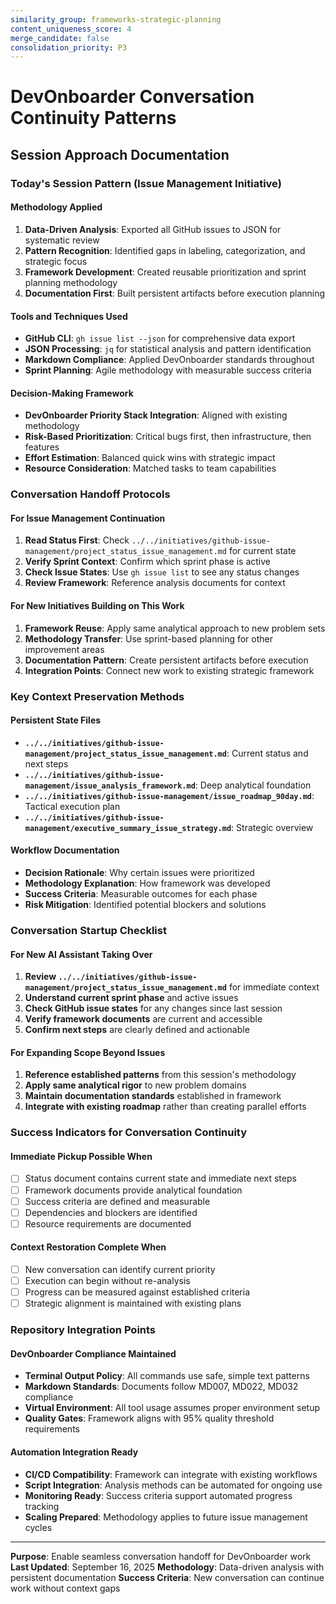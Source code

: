 ```yaml
---
similarity_group: frameworks-strategic-planning
content_uniqueness_score: 4
merge_candidate: false
consolidation_priority: P3
---
```

# DevOnboarder Conversation Continuity Patterns

## Session Approach Documentation

### **Today's Session Pattern (Issue Management Initiative)**

#### **Methodology Applied**

1. **Data-Driven Analysis**: Exported all GitHub issues to JSON for systematic review
2. **Pattern Recognition**: Identified gaps in labeling, categorization, and strategic focus
3. **Framework Development**: Created reusable prioritization and sprint planning methodology
4. **Documentation First**: Built persistent artifacts before execution planning

#### **Tools and Techniques Used**

- **GitHub CLI**: `gh issue list --json` for comprehensive data export
- **JSON Processing**: `jq` for statistical analysis and pattern identification
- **Markdown Compliance**: Applied DevOnboarder standards throughout
- **Sprint Planning**: Agile methodology with measurable success criteria

#### **Decision-Making Framework**

- **DevOnboarder Priority Stack Integration**: Aligned with existing methodology
- **Risk-Based Prioritization**: Critical bugs first, then infrastructure, then features
- **Effort Estimation**: Balanced quick wins with strategic impact
- **Resource Consideration**: Matched tasks to team capabilities

### **Conversation Handoff Protocols**

#### **For Issue Management Continuation**

1. **Read Status First**: Check `../../initiatives/github-issue-management/project_status_issue_management.md` for current state
2. **Verify Sprint Context**: Confirm which sprint phase is active
3. **Check Issue States**: Use `gh issue list` to see any status changes
4. **Review Framework**: Reference analysis documents for context

#### **For New Initiatives Building on This Work**

1. **Framework Reuse**: Apply same analytical approach to new problem sets
2. **Methodology Transfer**: Use sprint-based planning for other improvement areas
3. **Documentation Pattern**: Create persistent artifacts before execution
4. **Integration Points**: Connect new work to existing strategic framework

### **Key Context Preservation Methods**

#### **Persistent State Files**

- **`../../initiatives/github-issue-management/project_status_issue_management.md`**: Current status and next steps
- **`../../initiatives/github-issue-management/issue_analysis_framework.md`**: Deep analytical foundation
- **`../../initiatives/github-issue-management/issue_roadmap_90day.md`**: Tactical execution plan
- **`../../initiatives/github-issue-management/executive_summary_issue_strategy.md`**: Strategic overview

#### **Workflow Documentation**

- **Decision Rationale**: Why certain issues were prioritized
- **Methodology Explanation**: How framework was developed
- **Success Criteria**: Measurable outcomes for each phase
- **Risk Mitigation**: Identified potential blockers and solutions

### **Conversation Startup Checklist**

#### **For New AI Assistant Taking Over**

1. **Review `../../initiatives/github-issue-management/project_status_issue_management.md`** for immediate context
2. **Understand current sprint phase** and active issues
3. **Check GitHub issue states** for any changes since last session
4. **Verify framework documents** are current and accessible
5. **Confirm next steps** are clearly defined and actionable

#### **For Expanding Scope Beyond Issues**

1. **Reference established patterns** from this session's methodology
2. **Apply same analytical rigor** to new problem domains
3. **Maintain documentation standards** established in framework
4. **Integrate with existing roadmap** rather than creating parallel efforts

### **Success Indicators for Conversation Continuity**

#### **Immediate Pickup Possible When**

- [ ] Status document contains current state and immediate next steps
- [ ] Framework documents provide analytical foundation
- [ ] Success criteria are defined and measurable
- [ ] Dependencies and blockers are identified
- [ ] Resource requirements are documented

#### **Context Restoration Complete When**

- [ ] New conversation can identify current priority
- [ ] Execution can begin without re-analysis
- [ ] Progress can be measured against established criteria
- [ ] Strategic alignment is maintained with existing plans

### **Repository Integration Points**

#### **DevOnboarder Compliance Maintained**

- **Terminal Output Policy**: All commands use safe, simple text patterns
- **Markdown Standards**: Documents follow MD007, MD022, MD032 compliance
- **Virtual Environment**: All tool usage assumes proper environment setup
- **Quality Gates**: Framework aligns with 95% quality threshold requirements

#### **Automation Integration Ready**

- **CI/CD Compatibility**: Framework can integrate with existing workflows
- **Script Integration**: Analysis methods can be automated for ongoing use
- **Monitoring Ready**: Success criteria support automated progress tracking
- **Scaling Prepared**: Methodology applies to future issue management cycles

---

**Purpose**: Enable seamless conversation handoff for DevOnboarder work
**Last Updated**: September 16, 2025
**Methodology**: Data-driven analysis with persistent documentation
**Success Criteria**: New conversation can continue work without context gaps

